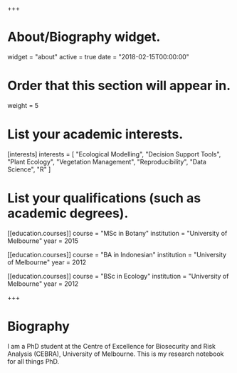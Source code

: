 +++
# About/Biography widget.
widget = "about"
active = true
date = "2018-02-15T00:00:00"

# Order that this section will appear in.
weight = 5

# List your academic interests.
[interests]
  interests = [
    "Ecological Modelling",
    "Decision Support Tools",
    "Plant Ecology",
    "Vegetation Management",
    "Reproducibility",
    "Data Science",
    "R"
  ]

# List your qualifications (such as academic degrees).
[[education.courses]]
  course = "MSc in Botany"
  institution = "University of Melbourne"
  year = 2015

[[education.courses]]
  course = "BA in Indonesian"
  institution = "University of Melbourne"
  year = 2012

[[education.courses]]
  course = "BSc in Ecology"
  institution = "University of Melbourne"
  year = 2012
 
+++

# Biography

I am a PhD student at the Centre of Excellence for Biosecurity and Risk Analysis (CEBRA), University of Melbourne. This is my research notebook for all things PhD.


